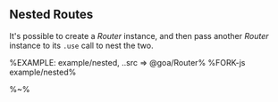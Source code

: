 ## Nested Routes

It's possible to create a _Router_ instance, and then pass another _Router_ instance to its `.use` call to nest the two.

%EXAMPLE: example/nested, ..src => @goa/Router%
%FORK-js example/nested%

%~%